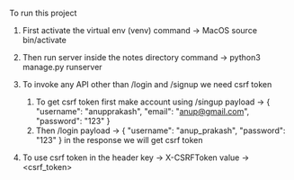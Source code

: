 To run this project

1. First activate the virtual env (venv)
     command -> MacOS source bin/activate
2. Then run server inside the notes directory
     command -> python3 manage.py runserver
3. To invoke any API other than /login and /signup we need csrf token
   1. To get csrf token first make account using /singup
           payload -> {
                             "username": "anupprakash",
                             "email": "anup@gmail.com",
                             "password": "123"
                         }
   2. Then /login
      payload -> {
                   "username": "anup_prakash",
                   "password": "123"
               }
      in the response we will get csrf token

4. To use csrf token in the header
    key -> X-CSRFToken
   value -> <csrf_token>
